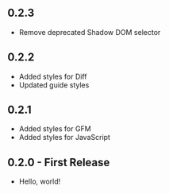 ## 0.2.3
* Remove deprecated Shadow DOM selector


## 0.2.2
* Added styles for Diff
* Updated guide styles


## 0.2.1
* Added styles for GFM
* Added styles for JavaScript


## 0.2.0 - First Release
* Hello, world!
